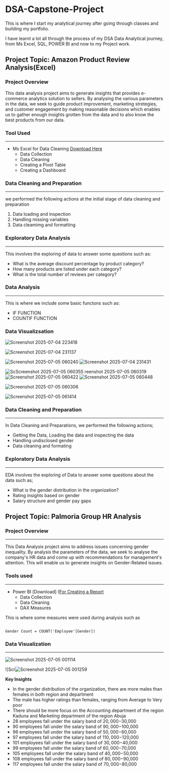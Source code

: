 # DSA-Capstone-Project
This is where I start my analytical journey after going through classes and building my portfolio.  

 I have learnt a lot all through the process of my DSA Data Analytical journey, from Ms Excel, SQL, POWER BI and now to my Project work.

 ## Project Topic: Amazon Product Review Analysis(Excel) 

 ### Project Overview

 This data analysis project aims to generate insights that provides e-commerce analytics solution to sellers. By analysing the various parameters in the data, we seek to guide product improvement, marketing stretegies, and customer engagement by making reasonable decisions which enables us to gather enough insights grotten from the data and to also know the best products from our data. 

 ### Tool Used
 ---
- Ms Excel for Data Cleaning [Download Here](https://www.microsoft.com)
    - Data Collection
    - Data Cleaning
    - Creating a Pivot Table
    - Creating a Dashboard
 
### Data Cleaning and Preparation
---
 we performed the following actions at the initial stage of data cleaning and preparation
  1. Data loading and inspection
  2. Handling missing variables
  3. Data cleamimg and formatting

### Exploratory Data Analysis
---
 This involves the exploring of data to answer some questions such as:
   - What is the average discount percentage by product category?
   - How many products are listed under each category?
   - What is the total number of reviews per category?

### Data Analysis
---
 This is where we include some basic functons such as:
   - IF FUNCTION
   - COUNTIF FUNCTION

### Data Visualizsation

![Screenshot 2025-07-04 223418](https://github.com/user-attachments/assets/b168637e-84cc-445f-996e-6b743aed6c15)

![Screenshot 2025-07-04 231137](https://github.com/user-attachments/assets/5eeec51e-1f45-4a95-a5c4-98728fbb31cc)

      
![Screenshot 2025-07-05 060240](https://github.com/user-attachments/assets/0a4e285f-159e-415a-8201-fc640987a15e)
![Screenshot 2025-07-04 231431](https://github.com/user-attachments/assets/daf08b06-2337-436a-86af-1a98af8b372f)

![Sc![Screenshot 2025-07-05 060355](https://github.com/user-attachments/assets/47c78341-8db3-477a-bba6-106766a796bd)
reenshot 2025-07-05 060319](https://github.com/user-attachments/assets/94b54a38-7846-42ee-9fc5-e3ba3a607827)
![Screenshot 2025-07-05 060422](https://github.com/user-attachments/assets/b3c073e0-f241-4dbc-9d37-867e03014b11)
![Screenshot 2025-07-05 060448](https://github.com/user-attachments/assets/4a6e2b2e-f9b5-4de3-8e26-d57e27c02746)

![Screenshot 2025-07-05 060306](https://github.com/user-attachments/assets/09621ca2-4853-41f0-b5e6-a72d2f1801af)



![Screenshot 2025-07-05 061414](https://github.com/user-attachments/assets/a5ea6b9e-6600-43e0-9a56-fb111e22de4a)



### Data Cleaning and Preparation
---
In Data Cleaning and Preparations, we performed the following actions;
- Getting the Data, Loading the data and inspecting the data
- Handling undisclosed gender
- Data cleaning and formating

### Exploratory Data Analysis
---
EDA involves the exploring of Data to answer some questions about the data such as;
- What is the gender distribution in the organization?
- Rating insights based on gender
- Salary structure and gender pay gaps




## Project Topic: Palmoria Group HR Analysis

### Project Overview
---
 This Data Analysis project aims to address issues concerning gender inequality. By analysis the parameters of the data, we seek to analyse the company's HR data and come up with recommendations for management's attention. This will enable us to generate insights on Gender-Related issues.

### Tools used
---
- Power BI [Download] ([For Creating a Report](https://www.microsoft.com/en-us/download/details.aspx?id=58494)
  - Data Collection
  - Data Cleaning
  - DAX Measures

 This is where some measures were used during analysis such as
 
 
  ```Power BI
  
  Gender Count = COUNT('Employee'[Gender])

```

  ### Data Visualization
  ---
  

![Screenshot 2025-07-05 001114](https://github.com/user-attachments/assets/349a9848-4316-4d80-8d98-81bf77dec3c8)
  




![Scr![Screenshot 2025-07-05 001259](https://github.com/user-attachments/assets/8e8a1450-b8cb-4c54-87b6-8fc12bc59a7c)

**Key Insights**
- In the gender distribution of the organization, there are more males than females in both region and department
- The male has higher ratings than females, ranging from Average to Very poor
- There should be more focus on the Accounting department of the region Kaduna and Marketing department of the region Abuja
- 28 employees fall under the salary band of $20,000-$30,000
- 90 employees fall under the salary band of $90,000-$100,000
- 96 employees fall under the salary band of $50,000-$60,000
- 97 employees fall under the salary band of $110,000-$120,000
- 101 employees fall under the salary band of $30,000-$40,000
- 99 employees fall under the salary band of $60,000-$70,000
- 105 employees fall under the salary band of $40,000-$50,000
- 108 employees fall under the salary band of $80,000-$90,000
- 117 employees fall under the salary band of $70,000-$80,000


